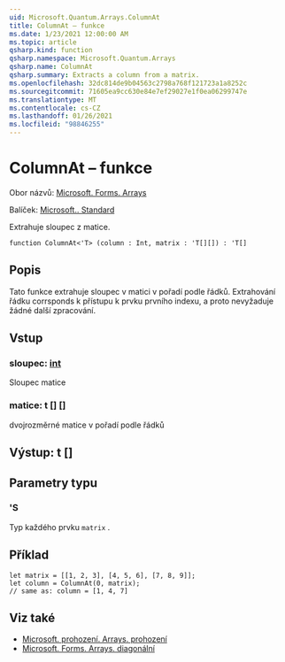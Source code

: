 ```yaml
---
uid: Microsoft.Quantum.Arrays.ColumnAt
title: ColumnAt – funkce
ms.date: 1/23/2021 12:00:00 AM
ms.topic: article
qsharp.kind: function
qsharp.namespace: Microsoft.Quantum.Arrays
qsharp.name: ColumnAt
qsharp.summary: Extracts a column from a matrix.
ms.openlocfilehash: 32dc814de9b04563c2798a768f121723a1a8252c
ms.sourcegitcommit: 71605ea9cc630e84e7ef29027e1f0ea06299747e
ms.translationtype: MT
ms.contentlocale: cs-CZ
ms.lasthandoff: 01/26/2021
ms.locfileid: "98846255"
---
```

# <a name="columnat-function"></a>ColumnAt – funkce

Obor názvů: [Microsoft. Forms. Arrays](xref:Microsoft.Quantum.Arrays)

Balíček: [Microsoft.. Standard](https://nuget.org/packages/Microsoft.Quantum.Standard)


Extrahuje sloupec z matice.

```qsharp
function ColumnAt<'T> (column : Int, matrix : 'T[][]) : 'T[]
```


## <a name="description"></a>Popis

Tato funkce extrahuje sloupec v matici v pořadí podle řádků.
Extrahování řádku corrsponds k přístupu k prvku prvního indexu, a proto nevyžaduje žádné další zpracování.

## <a name="input"></a>Vstup

### <a name="column--int"></a>sloupec: [int](xref:microsoft.quantum.lang-ref.int)

Sloupec matice


### <a name="matrix--t"></a>matice: t [] []

dvojrozměrné matice v pořadí podle řádků



## <a name="output--t"></a>Výstup: t []



## <a name="type-parameters"></a>Parametry typu

### <a name="t"></a>'S

Typ každého prvku `matrix` .

## <a name="example"></a>Příklad

```qsharp
let matrix = [[1, 2, 3], [4, 5, 6], [7, 8, 9]];
let column = ColumnAt(0, matrix);
// same as: column = [1, 4, 7]
```

## <a name="see-also"></a>Viz také

- [Microsoft. prohození. Arrays. prohození](xref:Microsoft.Quantum.Arrays.Transposed)
- [Microsoft. Forms. Arrays. diagonální](xref:Microsoft.Quantum.Arrays.Diagonal)
